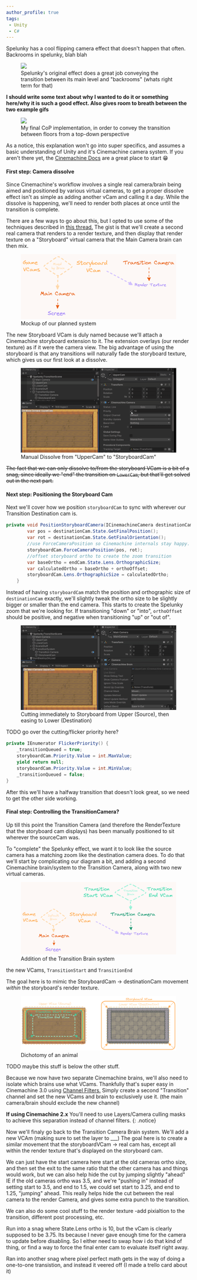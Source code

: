 ```yaml
---
author_profile: true
tags: 
 - Unity 
 - C#
---
```


Spelunky has a cool flipping camera effect that doesn't happen that often. Backrooms in spelunky, blah blah

<figure>
    <a href="/assets/files/SpelunkyCam/SpelunkyExampleComplete.gif"><img src="/assets/files/SpelunkyCam/SpelunkyExampleComplete.gif"></a>
    <figcaption>Spelunky's original effect does a great job conveying the transition between its main level and "backrooms" (whats right term for that)</figcaption>
</figure>

**I should write some text about why I wanted to do it or something here/why it is such a good effect. Also gives room to breath between the two example gifs**

<figure>
    <a href="/assets/files/SpelunkyCam/CopExampleComplete.gif"><img src="/assets/files/SpelunkyCam/CopExampleComplete.gif"></a>
    <figcaption>My final CoP implementation, in order to convey the transition between floors from a top-down perspective</figcaption>
</figure>

<!--How in depth am I going? Do I show the Components?-->
As a notice, this explanation won't go into super specifics, and assumes a basic understanding of Unity and it's Cinemachine camera system. If you aren't there yet, the [Cinemachine Docs](https://docs.unity3d.com/Packages/com.unity.cinemachine@3.0/manual/index.html) are a great place to start &#128513;

#### First step: Camera dissolve

Since Cinemachine's workflow involves a single real camera/brain being aimed and positioned by various virtual cameras, to get a proper dissolve effect isn't as simple as adding another vCam and calling it a day. While the dissolve is happening, we'll need to render both places at once until the transition is complete.

There are a few ways to go about this, but I opted to use some of the techniques described in [this thread.](https://forum.unity.com/threads/is-it-possible-for-a-blend-to-interpolate-between-images-instead-of-position.541865/#post-3573211) The gist is that we'll create a second real camera that renders to a render texture, and then display that render texture on a "Storyboard" virtual camera that the Main Camera brain can then mix.

<figure>
    <img src="/assets/files/SpelunkyCam/InitialWhiteboardExample.png">
    <figcaption>Mockup of our planned system</figcaption>
</figure>

The new Storyboard VCam is duly named because we'll attach a Cinemachine storyboard extension to it. The extension overlays (our render texture) as if it were the camera view. The big advantage of using the storyboard is that any transitions will naturally fade the storyboard texture, which gives us our first look at a dissolve.

<figure>
    <a href="/assets/files/SpelunkyCam/SimpleDissolve.gif"><img src="/assets/files/SpelunkyCam/SimpleDissolve.gif"></a>
    <figcaption>Manual Dissolve from "UpperCam" to "StoryboardCam" </figcaption>
</figure>

~~The fact that we can only dissolve to/from the storyboard VCam is a bit of a snag, since ideally we "end" the transition on `LowerCam`, but that'll get solved out in the next part.~~


#### Next step: Positioning the Storyboard Cam

Next we'll cover how we position `storyboardCam` to sync with wherever our Transition Destination cam is.

```cs
private void PositionStoryboardCamera(ICinemachineCamera destinationCam, float orthoOffset){
        var pos = destinationCam.State.GetFinalPosition();
        var rot = destinationCam.State.GetFinalOrientation();
        //use ForceCameraPosition so Cinemachine internals stay happy.
        storyboardCam.ForceCameraPosition(pos, rot);
        //offset storyboard ortho to create the zoom transition
        var baseOrtho = endCam.State.Lens.OrthographicSize;
        var calculatedOrtho = baseOrtho + orthoOffset;
        storyboardCam.Lens.OrthographicSize = calculatedOrtho;
    }
```
Instead of having `storyboardCam` match the position and orthographic size of `destinationCam` exactly, we'll slightly tweak the ortho size to be slightly bigger or smaller than the end camera. This starts to create the Spelunky zoom that we're looking for. If transitioning "down" or "into", `orthoOffset` should be positive, and negative when transitioning "up" or "out of".

<figure>
    <a href="/assets/files/SpelunkyCam/HalfTransition.gif"><img src="/assets/files/SpelunkyCam/HalfTransition.gif"></a>
    <figcaption>Cutting immediately to Storyboard from Upper (Source), then easing to Lower (Destination)</figcaption>
</figure>

TODO go over the cutting/flicker priority here?

```cs
private IEnumerator FlickerPriority() {
    _transitionQueued = true;
    storyboardCam.Priority.Value = int.MaxValue;
    yield return null;
    storyboardCam.Priority.Value = int.MinValue;
    _transitionQueued = false;
}
```
After this we'll have a halfway transition that doesn't look great, so we need to get the other side working. 

#### Final step: Controlling the TransitionCamera?
Up till this point the Transition Camera (and therefore the RenderTexture that the storyboard cam displays) has been manually positioned to sit wherever the sourceCam was.

To "complete" the Spelunky effect, we want it to look like the source camera has a matching zoom like the destination camera does. To do that we'll start by complicating our diagram a bit, and adding a second Cinemachine brain/system to the Transition Camera, along with two new virtual cameras.

<figure>
    <img src="/assets/files/SpelunkyCam/ThirdWhiteboardExample.png">
    <figcaption>Addition of the Transition Brain system</figcaption>
</figure>

the new VCams, `TransitionStart` and `TransitionEnd` 


The goal here is to mimic the StoryboardCam -> destinationCam movement *within* the storyboard's render texture.




<figure>
    <img  src="/assets/files/SpelunkyCam/ViewportExample.png">
    <figcaption>Dichotomy of an animal</figcaption>
</figure>



TODO maybe this stuff is below the other stuff.

Because we now have two separate Cinemachine brains, we'll also need to isolate which brains use what VCams. Thankfully that's super easy in Cinemachine 3.0 using [Channel Filters.](https://docs.unity3d.com/Packages/com.unity.cinemachine@3.0/manual/CinemachineBrain.html?#:~:text=Channel%20Filter%3A%20Cinemachine%20Brain%20uses%20only%20those%20CinemachineCameras%20that%20output%20to%20Channels%20present%20in%20the%20Channel%20Mask.%20You%20can%20set%20up%20split%2Dscreen%20environments%20by%20using%20the%20Channel%20Mask%20to%20filter%20channels.) Simply create a second "Transition" channel and set the new VCams and brain to exclusively use it. (the main camera/brain should exclude the new channel)

**If using Cinemachine 2.x** You'll need to use Layers/Camera culling masks to achieve this separation instead of channel filters.
{: .notice}



Now we'll finaly go back to the Transition Camera Brain system. We'll add a new VCAm (making sure to set the layer to ___) The goal here is to create a similar movement that the storyboardVCam -> real cam has, except all within the render texture that's displayed on the storyboard cam. 

We can just have the start camera here start at the old cameras ortho size, and then set the exit to the same ratio that the other camera has and things would work, but we can also help hide the cut by jumping slightly "ahead" IE if the old cameras ortho was 3.5, and we're "pushing in" instead of setting start to 3.5, and end to 1.5, we could set start to 3.25, and end to 1.25, "jumping" ahead. This really helps hide the cut between the real camera to the render Camera, and gives some extra punch to the transition. 

We can also do some cool stuff to the render texture -add pixialtion to the transition, different post processing, etc.







Run into a snag where State.Lens ortho is 10, but the vCam is clearly supposed to be 3.75. Its because I never gave enough time for the camera to update before disabling. So I either need to swap how i do that kind of thing, or find a way to force the final enter cam to evaluate itself right away.




Ran into another snag where pixel perfect math gets in the way of doing a one-to-one transistion, and instead it veered off (I made a trello card about it)